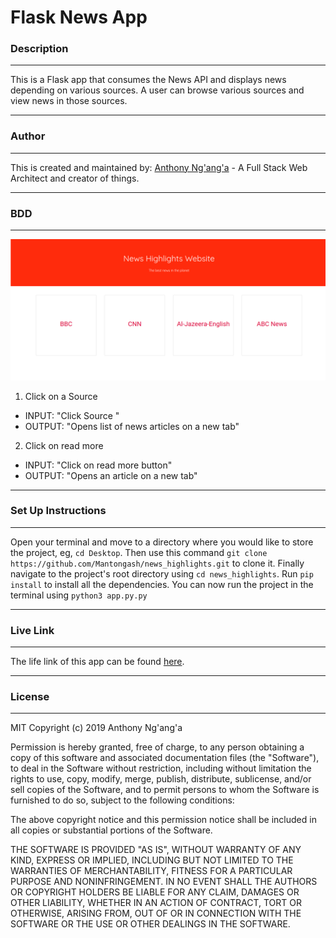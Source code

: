 # Flask News App

### Description

---

This is a Flask app that consumes the News API and displays news depending on various sources. A user can browse various sources and view news in those sources.

---

### Author

---

This is created and maintained by: [Anthony Ng'ang'a](https://www.github.com/users/Mantongash) - A Full Stack Web Architect and creator of things.

---

### BDD

---

![News Highlights](static/images/news.png)

1. Click on a Source

- INPUT: "Click Source "
- OUTPUT: "Opens list of news articles on a new tab"

2. Click on read more

- INPUT: "Click on read more button"
- OUTPUT: "Opens an article on a new tab"

---

### Set Up Instructions

---

Open your terminal and move to a directory where you would like to store the project, eg, `cd Desktop`. Then use this command `git clone https://github.com/Mantongash/news_highlights.git` to clone it. Finally navigate to the project's root directory using `cd news_highlights`. Run `pip install` to install all the dependencies. You can now run the project in the terminal using `python3 app.py.py`

---

### Live Link

---

The life link of this app can be found [here](https://news-hig.herokuapp.com/).

---

### License

---

MIT Copyright (c) 2019 Anthony Ng'ang'a

Permission is hereby granted, free of charge, to any person obtaining a copy of this software and associated documentation files (the "Software"), to deal in the Software without restriction, including without limitation the rights to use, copy, modify, merge, publish, distribute, sublicense, and/or sell copies of the Software, and to permit persons to whom the Software is furnished to do so, subject to the following conditions:

The above copyright notice and this permission notice shall be included in all copies or substantial portions of the Software.

THE SOFTWARE IS PROVIDED "AS IS", WITHOUT WARRANTY OF ANY KIND, EXPRESS OR IMPLIED, INCLUDING BUT NOT LIMITED TO THE WARRANTIES OF MERCHANTABILITY, FITNESS FOR A PARTICULAR PURPOSE AND NONINFRINGEMENT. IN NO EVENT SHALL THE AUTHORS OR COPYRIGHT HOLDERS BE LIABLE FOR ANY CLAIM, DAMAGES OR OTHER LIABILITY, WHETHER IN AN ACTION OF CONTRACT, TORT OR OTHERWISE, ARISING FROM, OUT OF OR IN CONNECTION WITH THE SOFTWARE OR THE USE OR OTHER DEALINGS IN THE SOFTWARE.
